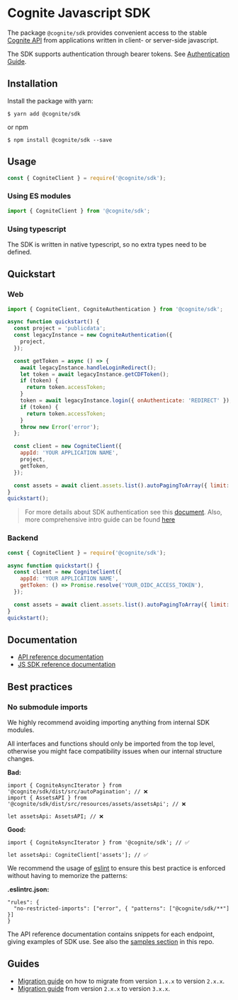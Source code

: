 # Cognite Javascript SDK

The package `@cognite/sdk` provides convenient access to the stable [Cognite API](https://doc.cognitedata.com/dev/)
from applications written in client- or server-side javascript.

The SDK supports authentication through bearer tokens.
See [Authentication Guide](https://github.com/cognitedata/cognite-sdk-js/blob/v1/guides/authentication.md).

## Installation

Install the package with yarn:

```
$ yarn add @cognite/sdk
```

or npm

```
$ npm install @cognite/sdk --save
```

## Usage

```js
const { CogniteClient } = require('@cognite/sdk');
```

### Using ES modules

```js
import { CogniteClient } from '@cognite/sdk';
```

### Using typescript

The SDK is written in native typescript, so no extra types need to be defined.

## Quickstart

### Web

```js
import { CogniteClient, CogniteAuthentication } from '@cognite/sdk';

async function quickstart() {
  const project = 'publicdata';
  const legacyInstance = new CogniteAuthentication({
    project,
  });

  const getToken = async () => {
    await legacyInstance.handleLoginRedirect();
    let token = await legacyInstance.getCDFToken();
    if (token) {
      return token.accessToken;
    }
    token = await legacyInstance.login({ onAuthenticate: 'REDIRECT' });
    if (token) {
      return token.accessToken;
    }
    throw new Error('error');
  };

  const client = new CogniteClient({
    appId: 'YOUR APPLICATION NAME',
    project,
    getToken,
  });

  const assets = await client.assets.list().autoPagingToArray({ limit: 100 });
}
quickstart();
```

> For more details about SDK authentication see this [document](https://github.com/cognitedata/cognite-sdk-js/blob/master/guides/authentication.md).
> Also, more comprehensive intro guide can be found [here](https://docs.cognite.com/dev/guides/sdk/js/)

### Backend

```js
const { CogniteClient } = require('@cognite/sdk');

async function quickstart() {
  const client = new CogniteClient({
    appId: 'YOUR APPLICATION NAME',
    getToken: () => Promise.resolve('YOUR_OIDC_ACCESS_TOKEN'),
  });

  const assets = await client.assets.list().autoPagingToArray({ limit: 100 });
}
quickstart();
```

## Documentation

- [API reference documentation](https://doc.cognitedata.com/api/v1)
- [JS SDK reference documentation](https://cognitedata.github.io/cognite-sdk-js/classes/cogniteclient.html)

## Best practices

### No submodule imports

We highly recommend avoiding importing anything from internal SDK modules.

All interfaces and functions should only be imported from the top level, otherwise you might face compatibility issues when our internal structure changes.

**Bad:**

```
import { CogniteAsyncIterator } from '@cognite/sdk/dist/src/autoPagination'; // ❌
import { AssetsAPI } from '@cognite/sdk/dist/src/resources/assets/assetsApi'; // ❌

let assetsApi: AssetsAPI; // ❌
```

**Good:**

```
import { CogniteAsyncIterator } from '@cognite/sdk'; // ✅

let assetsApi: CogniteClient['assets']; // ✅
```

We recommend the usage of [eslint](https://eslint.org/docs/rules/no-restricted-imports) to ensure this best practice is enforced without having to memorize the patterns:

**.eslintrc.json:**

```
"rules": {
  "no-restricted-imports": ["error", { "patterns": ["@cognite/sdk/**"] }]
}
```

The API reference documentation contains snippets for each endpoint,
giving examples of SDK use. See also the [samples section](https://github.com/cognitedata/cognite-sdk-js#samples) in this repo.

## Guides

- [Migration guide](https://github.com/cognitedata/cognite-sdk-js/blob/master/guides/MIGRATION_GUIDE_1xx_2xx.md)
  on how to migrate from version `1.x.x` to version `2.x.x`.
- [Migration guide](https://github.com/cognitedata/cognite-sdk-js/blob/master/guides/MIGRATION_GUIDE_2xx_3xx.md) from version `2.x.x` to version `3.x.x`.
